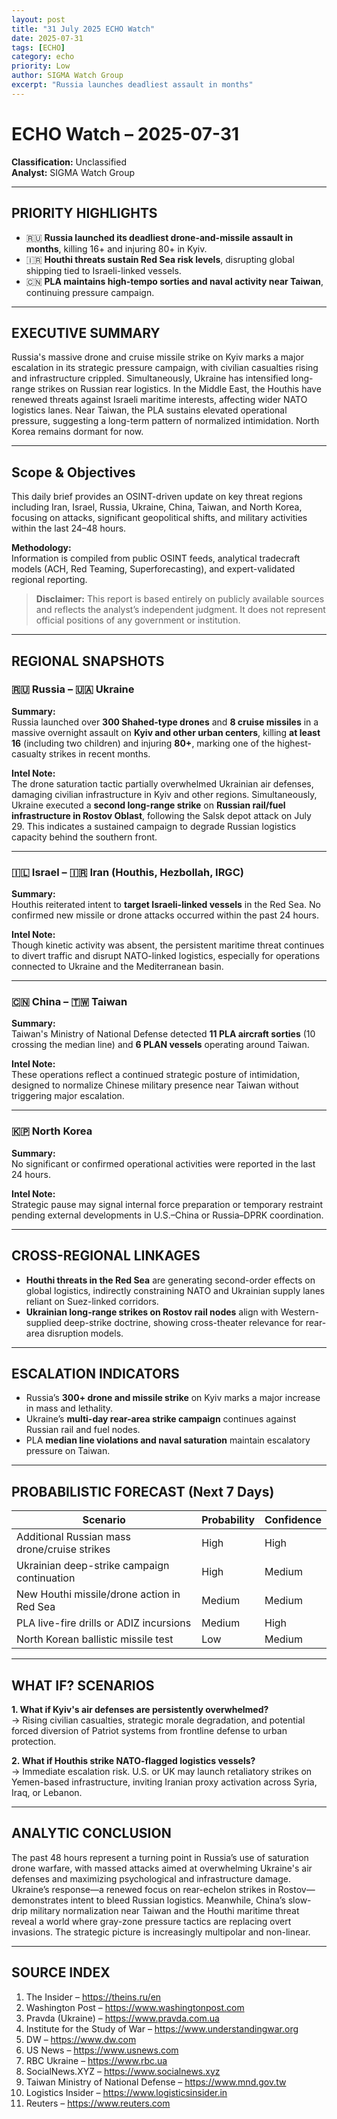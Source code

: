 ```yaml
---
layout: post
title: "31 July 2025 ECHO Watch"
date: 2025-07-31
tags: [ECHO]
category: echo
priority: Low
author: SIGMA Watch Group
excerpt: "Russia launches deadliest assault in months"
---
```


# ECHO Watch – 2025-07-31

**Classification:** Unclassified  
**Analyst:** SIGMA Watch Group  

---

## PRIORITY HIGHLIGHTS
- 🇷🇺 **Russia launched its deadliest drone-and-missile assault in months**, killing 16+ and injuring 80+ in Kyiv.
- 🇮🇷 **Houthi threats sustain Red Sea risk levels**, disrupting global shipping tied to Israeli-linked vessels.
- 🇨🇳 **PLA maintains high-tempo sorties and naval activity near Taiwan**, continuing pressure campaign.

---

## EXECUTIVE SUMMARY  
Russia's massive drone and cruise missile strike on Kyiv marks a major escalation in its strategic pressure campaign, with civilian casualties rising and infrastructure crippled. Simultaneously, Ukraine has intensified long-range strikes on Russian rear logistics. In the Middle East, the Houthis have renewed threats against Israeli maritime interests, affecting wider NATO logistics lanes. Near Taiwan, the PLA sustains elevated operational pressure, suggesting a long-term pattern of normalized intimidation. North Korea remains dormant for now.

---

## Scope & Objectives

This daily brief provides an OSINT-driven update on key threat regions including Iran, Israel, Russia, Ukraine, China, Taiwan, and North Korea, focusing on attacks, significant geopolitical shifts, and military activities within the last 24–48 hours.

**Methodology:**  
Information is compiled from public OSINT feeds, analytical tradecraft models (ACH, Red Teaming, Superforecasting), and expert-validated regional reporting.

> **Disclaimer:** This report is based entirely on publicly available sources and reflects the analyst’s independent judgment. It does not represent official positions of any government or institution.
---

## REGIONAL SNAPSHOTS

### 🇷🇺 Russia – 🇺🇦 Ukraine  
**Summary:**  
Russia launched over **300 Shahed-type drones** and **8 cruise missiles** in a massive overnight assault on **Kyiv and other urban centers**, killing **at least 16** (including two children) and injuring **80+**, marking one of the highest-casualty strikes in recent months.

**Intel Note:**  
The drone saturation tactic partially overwhelmed Ukrainian air defenses, damaging civilian infrastructure in Kyiv and other regions. Simultaneously, Ukraine executed a **second long-range strike** on **Russian rail/fuel infrastructure in Rostov Oblast**, following the Salsk depot attack on July 29. This indicates a sustained campaign to degrade Russian logistics capacity behind the southern front.

---

### 🇮🇱 Israel – 🇮🇷 Iran (Houthis, Hezbollah, IRGC)  
**Summary:**  
Houthis reiterated intent to **target Israeli-linked vessels** in the Red Sea. No confirmed new missile or drone attacks occurred within the past 24 hours.

**Intel Note:**  
Though kinetic activity was absent, the persistent maritime threat continues to divert traffic and disrupt NATO-linked logistics, especially for operations connected to Ukraine and the Mediterranean basin.

---

### 🇨🇳 China – 🇹🇼 Taiwan  
**Summary:**  
Taiwan's Ministry of National Defense detected **11 PLA aircraft sorties** (10 crossing the median line) and **6 PLAN vessels** operating around Taiwan.

**Intel Note:**  
These operations reflect a continued strategic posture of intimidation, designed to normalize Chinese military presence near Taiwan without triggering major escalation.

---

### 🇰🇵 North Korea  
**Summary:**  
No significant or confirmed operational activities were reported in the last 24 hours.

**Intel Note:**  
Strategic pause may signal internal force preparation or temporary restraint pending external developments in U.S.–China or Russia–DPRK coordination.

---

## CROSS-REGIONAL LINKAGES  
- **Houthi threats in the Red Sea** are generating second-order effects on global logistics, indirectly constraining NATO and Ukrainian supply lanes reliant on Suez-linked corridors.
- **Ukrainian long-range strikes on Rostov rail nodes** align with Western-supplied deep-strike doctrine, showing cross-theater relevance for rear-area disruption models.

---

## ESCALATION INDICATORS  
- Russia’s **300+ drone and missile strike** on Kyiv marks a major increase in mass and lethality.
- Ukraine’s **multi-day rear-area strike campaign** continues against Russian rail and fuel nodes.
- PLA **median line violations and naval saturation** maintain escalatory pressure on Taiwan.

---

## PROBABILISTIC FORECAST (Next 7 Days)

| Scenario                                        | Probability | Confidence |
|------------------------------------------------|-------------|------------|
| Additional Russian mass drone/cruise strikes   | High        | High       |
| Ukrainian deep-strike campaign continuation    | High        | Medium     |
| New Houthi missile/drone action in Red Sea     | Medium      | Medium     |
| PLA live-fire drills or ADIZ incursions        | Medium      | High       |
| North Korean ballistic missile test            | Low         | Medium     |

---

## WHAT IF? SCENARIOS

**1. What if Kyiv's air defenses are persistently overwhelmed?**  
→ Rising civilian casualties, strategic morale degradation, and potential forced diversion of Patriot systems from frontline defense to urban protection.

**2. What if Houthis strike NATO-flagged logistics vessels?**  
→ Immediate escalation risk. U.S. or UK may launch retaliatory strikes on Yemen-based infrastructure, inviting Iranian proxy activation across Syria, Iraq, or Lebanon.

---

## ANALYTIC CONCLUSION  
The past 48 hours represent a turning point in Russia’s use of saturation drone warfare, with massed attacks aimed at overwhelming Ukraine's air defenses and maximizing psychological and infrastructure damage. Ukraine’s response—a renewed focus on rear-echelon strikes in Rostov—demonstrates intent to bleed Russian logistics. Meanwhile, China’s slow-drip military normalization near Taiwan and the Houthi maritime threat reveal a world where gray-zone pressure tactics are replacing overt invasions. The strategic picture is increasingly multipolar and non-linear.

---

## SOURCE INDEX
1. The Insider – https://theins.ru/en  
2. Washington Post – https://www.washingtonpost.com  
3. Pravda (Ukraine) – https://www.pravda.com.ua  
4. Institute for the Study of War – https://www.understandingwar.org  
5. DW – https://www.dw.com  
6. US News – https://www.usnews.com  
7. RBC Ukraine – https://www.rbc.ua  
8. SocialNews.XYZ – https://www.socialnews.xyz  
9. Taiwan Ministry of National Defense – https://www.mnd.gov.tw  
10. Logistics Insider – https://www.logisticsinsider.in  
11. Reuters – https://www.reuters.com  
